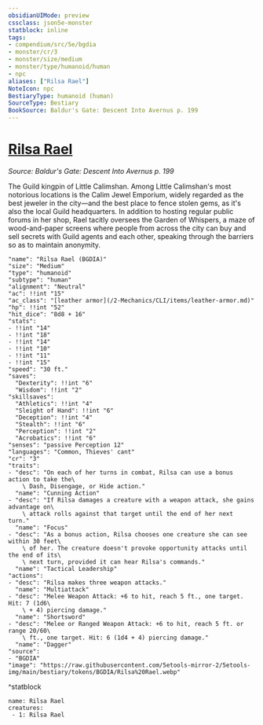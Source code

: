 ```yaml
---
obsidianUIMode: preview
cssclass: json5e-monster
statblock: inline
tags:
- compendium/src/5e/bgdia
- monster/cr/3
- monster/size/medium
- monster/type/humanoid/human
- npc
aliases: ["Rilsa Rael"]
NoteIcon: npc
BestiaryType: humanoid (human)
SourceType: Bestiary
BookSource: Baldur's Gate: Descent Into Avernus p. 199
---
```

# [Rilsa Rael](2-Mechanics/CLI/bestiary/npc/rilsa-rael-bgdia.md)
*Source: Baldur's Gate: Descent Into Avernus p. 199*  

The Guild kingpin of Little Calimshan. Among Little Calimshan's most notorious locations is the Calim Jewel Emporium, widely regarded as the best jeweler in the city—and the best place to fence stolen gems, as it's also the local Guild headquarters. In addition to hosting regular public forums in her shop, Rael tacitly oversees the Garden of Whispers, a maze of wood-and-paper screens where people from across the city can buy and sell secrets with Guild agents and each other, speaking through the barriers so as to maintain anonymity.

```statblock
"name": "Rilsa Rael (BGDIA)"
"size": "Medium"
"type": "humanoid"
"subtype": "human"
"alignment": "Neutral"
"ac": !!int "15"
"ac_class": "[leather armor](/2-Mechanics/CLI/items/leather-armor.md)"
"hp": !!int "52"
"hit_dice": "8d8 + 16"
"stats":
- !!int "14"
- !!int "18"
- !!int "14"
- !!int "10"
- !!int "11"
- !!int "15"
"speed": "30 ft."
"saves":
  "Dexterity": !!int "6"
  "Wisdom": !!int "2"
"skillsaves":
  "Athletics": !!int "4"
  "Sleight of Hand": !!int "6"
  "Deception": !!int "4"
  "Stealth": !!int "6"
  "Perception": !!int "2"
  "Acrobatics": !!int "6"
"senses": "passive Perception 12"
"languages": "Common, Thieves' cant"
"cr": "3"
"traits":
- "desc": "On each of her turns in combat, Rilsa can use a bonus action to take the\
    \ Dash, Disengage, or Hide action."
  "name": "Cunning Action"
- "desc": "If Rilsa damages a creature with a weapon attack, she gains advantage on\
    \ attack rolls against that target until the end of her next turn."
  "name": "Focus"
- "desc": "As a bonus action, Rilsa chooses one creature she can see within 30 feet\
    \ of her. The creature doesn't provoke opportunity attacks until the end of its\
    \ next turn, provided it can hear Rilsa's commands."
  "name": "Tactical Leadership"
"actions":
- "desc": "Rilsa makes three weapon attacks."
  "name": "Multiattack"
- "desc": "Melee Weapon Attack: +6 to hit, reach 5 ft., one target. Hit: 7 (1d6\
    \ + 4) piercing damage."
  "name": "Shortsword"
- "desc": "Melee or Ranged Weapon Attack: +6 to hit, reach 5 ft. or range 20/60\
    \ ft., one target. Hit: 6 (1d4 + 4) piercing damage."
  "name": "Dagger"
"source":
- "BGDIA"
"image": "https://raw.githubusercontent.com/5etools-mirror-2/5etools-img/main/bestiary/tokens/BGDIA/Rilsa%20Rael.webp"
```
^statblock

```encounter-table
name: Rilsa Rael
creatures:
 - 1: Rilsa Rael
```
